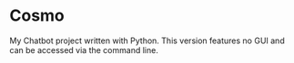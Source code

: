 # Cosmo

My Chatbot project written with Python. This version features no GUI and can be accessed via the command line. 
